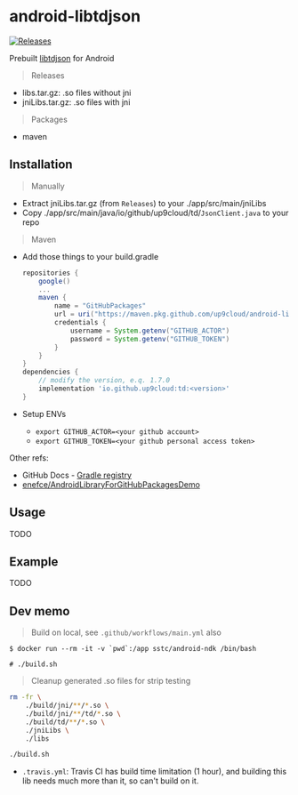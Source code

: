 # android-libtdjson

[![Releases](https://github.com/up9cloud/android-libtdjson/actions/workflows/main.yml/badge.svg)](https://github.com/up9cloud/android-libtdjson/actions/workflows/main.yml)

Prebuilt [libtdjson](https://github.com/tdlib/td) for Android

> Releases

- libs.tar.gz: .so files without jni
- jniLibs.tar.gz: .so files with jni

> Packages

- maven

## Installation

> Manually

- Extract jniLibs.tar.gz (from `Releases`) to your ./app/src/main/jniLibs
- Copy ./app/src/main/java/io/github/up9cloud/td/`JsonClient.java` to your repo

> Maven

- Add those things to your build.gradle

    ```gradle
    repositories {
        google()
        ...
        maven {
            name = "GitHubPackages"
            url = uri("https://maven.pkg.github.com/up9cloud/android-libtdjson")
            credentials {
                username = System.getenv("GITHUB_ACTOR")
                password = System.getenv("GITHUB_TOKEN")
            }
        }
    }
    dependencies {
        // modify the version, e.q. 1.7.0
        implementation 'io.github.up9cloud:td:<version>'
    }
    ```

- Setup ENVs
  - `export GITHUB_ACTOR=<your github account>`
  - `export GITHUB_TOKEN=<your github personal access token>`

Other refs:

- GitHub Docs - [Gradle registry](https://docs.github.com/en/packages/working-with-a-github-packages-registry/working-with-the-gradle-registry#installing-a-package)
- [enefce/AndroidLibraryForGitHubPackagesDemo](https://github.com/enefce/AndroidLibraryForGitHubPackagesDemo)

## Usage

TODO

## Example

TODO

## Dev memo

> Build on local, see `.github/workflows/main.yml` also

```console
$ docker run --rm -it -v `pwd`:/app sstc/android-ndk /bin/bash

# ./build.sh
```

> Cleanup generated .so files for strip testing

```bash
rm -fr \
    ./build/jni/**/*.so \
    ./build/jni/**/td/*.so \
    ./build/td/**/*.so \
    ./jniLibs \
    ./libs

./build.sh
```

- `.travis.yml`: Travis CI has build time limitation (1 hour), and building this lib needs much more than it, so can't build on it.
